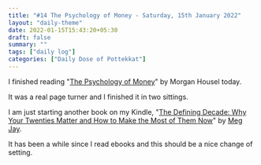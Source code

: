 ```yaml
---
title: "#14 The Psychology of Money - Saturday, 15th January 2022"
layout: "daily-theme"
date: 2022-01-15T15:43:20+05:30
draft: false
summary: ""
tags: ["daily log"]
categories: ["Daily Dose of Pottekkat"]
---
```


I finished reading "[The Psychology of Money](https://www.goodreads.com/book/show/41881472-the-psychology-of-money)" by Morgan Housel today.

It was a real page turner and I finished it in two sittings.

I am just starting another book on my Kindle, "[The Defining Decade: Why Your Twenties Matter and How to Make the Most of Them Now](https://www.goodreads.com/book/show/40603783-the-defining-decade)" by [Meg Jay](https://www.goodreads.com/author/show/1038942.Meg_Jay).

It has been a while since I read ebooks and this should be a nice change of setting.
